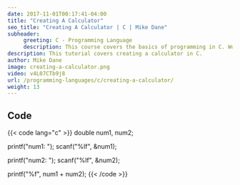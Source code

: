 ```yaml
---
date: 2017-11-01T00:17:41-04:00
title: "Creating A Calculator"
seo_title: "Creating A Calculator | C | Mike Dane"
subheader:
     greeting: C - Programming Language
     description: This course covers the basics of programming in C. Work your way through the videos/articles and I'll teach you everything you need to know to start your programming journey!
description: This tutorial covers creating a calculator in C.
author: Mike Dane
image: creating-a-calculator.png
video: v4L07CTb9j8
url: /programming-languages/c/creating-a-calculator/
weight: 13
---
```


## Code

{{< code lang="c" >}}
double num1, num2;

printf("num1: ");
scanf("%lf", &num1);

printf("num2: ");
scanf("%lf", &num2);

printf("%f", num1 + num2);
{{< /code >}}